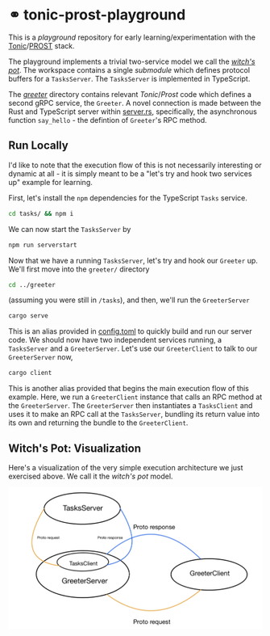 # ⚭ tonic-prost-playground

This is a _playground_ repository for early learning/experimentation with the [Tonic](https://github.com/hyperium/tonic)/[PROST](https://github.com/tokio-rs/prost) stack.

The playground implements a trivial two-service model we call the [_witch's pot_](#Witch's-Pot:-Visualization). The workspace contains a single _submodule_ which defines protocol buffers for a `TasksServer`. The `TasksServer` is implemented in TypeScript.

The [_greeter_](https://github.com/phasewalk1/tonic-prost-playground/tree/main/greeter) directory contains relevant _Tonic_/_Prost_ code which defines a second gRPC service, the `Greeter`. A novel connection is made between the Rust and TypeScript server within [server.rs](https://github.com/phasewalk1/tonic-prost-playground/blob/main/greeter/src/server.rs),
specifically, the asynchronous function `say_hello` - the defintion of `Greeter`'s RPC method.

Run Locally
---
I'd like to note that the execution flow of this is not necessarily interesting or dynamic at all - it is simply meant to be a "let's try and hook two services up" example for learning.

First, let's install the `npm` dependencies for the TypeScript `Tasks` service.

```sh
cd tasks/ && npm i
```

We can now start the `TasksServer` by

```sh
npm run serverstart
```

Now that we have a running `TasksServer`, let's try and hook our `Greeter` up. We'll first move into the `greeter/` directory

```sh
cd ../greeter
```

(assuming you were still in `/tasks`), and then, we'll run the `GreeterServer`

```sh
cargo serve
```

This is an alias provided in [config.toml](https://github.com/phasewalk1/tonic-prost-playground/blob/main/greeter/.cargo/config.toml) to quickly build and run our server code. We should now have two independent services running, a `TasksServer` and a `GreeterServer`. Let's use our `GreeterClient` to talk to our `GreeterServer` now,

```sh
cargo client
```

This is another alias provided that begins the main execution flow of this example. Here, we run a `GreeterClient` instance that calls an RPC method at the `GreeterServer`.
The `GreeterServer` then instantiates a `TasksClient` and uses it to make an RPC call at the `TasksServer`, bundling its return value into its own and returning the bundle to the `GreeterClient`.

## Witch's Pot: Visualization
Here's a visualization of the very simple execution architecture we just exercised above. We call it the _witch's pot_ model.


<img align="middle" src="doc/archi.JPG">
